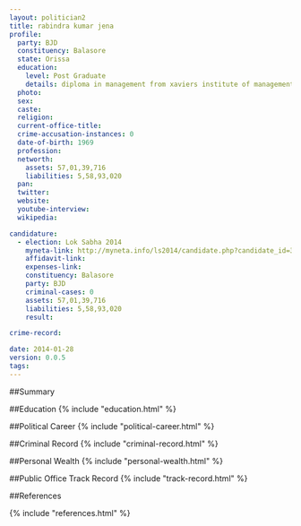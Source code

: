 ```yaml
---
layout: politician2
title: rabindra kumar jena
profile: 
  party: BJD
  constituency: Balasore
  state: Orissa
  education: 
    level: Post Graduate
    details: diploma in management from xaviers institute of management  bhubaneswar in 2002
  photo: 
  sex: 
  caste: 
  religion: 
  current-office-title: 
  crime-accusation-instances: 0
  date-of-birth: 1969
  profession: 
  networth: 
    assets: 57,01,39,716
    liabilities: 5,58,93,020
  pan: 
  twitter: 
  website: 
  youtube-interview: 
  wikipedia: 

candidature: 
  - election: Lok Sabha 2014
    myneta-link: http://myneta.info/ls2014/candidate.php?candidate_id=3239
    affidavit-link: 
    expenses-link: 
    constituency: Balasore 
    party: BJD
    criminal-cases: 0
    assets: 57,01,39,716
    liabilities: 5,58,93,020
    result:  

crime-record: 

date: 2014-01-28
version: 0.0.5
tags: 
---
```

##Summary


##Education
{% include "education.html" %}


##Political Career
{% include "political-career.html" %}


##Criminal Record
{% include "criminal-record.html" %}


##Personal Wealth
{% include "personal-wealth.html" %}


##Public Office Track Record
{% include "track-record.html" %}


##References


{% include "references.html" %}